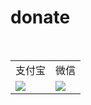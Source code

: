 # donate

<table>
  <tr>
    <td>支付宝</td>
    <td>微信</td>
  </tr>
  <tr>
    <td><img src="https://user-images.githubusercontent.com/8413791/35776718-bd473406-09dc-11e8-806d-9db747222206.png"></td>
    <td><img src="https://user-images.githubusercontent.com/8413791/35776719-bfa8160c-09dc-11e8-842e-a93ca6eca139.png"></td>
  </tr>
</table>
